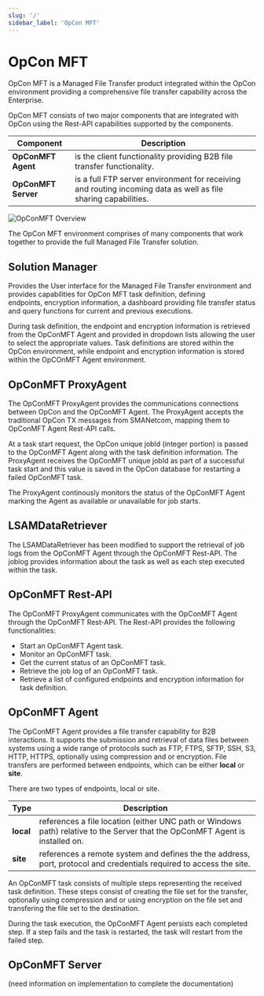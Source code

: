 ```yaml
---
slug: '/'
sidebar_label: 'OpCon MFT'
---
```


# OpCon MFT

OpCon MFT is a Managed File Transfer product integrated within the OpCon environment providing a comprehensive file transfer capability across
the Enterprise.

OpCon MFT consists of two major components that are integrated with OpCon using the Rest-API capabilities supported by the components.

Component | Description
------------------- | -----------
**OpConMFT Agent**  | is the client functionality providing B2B file transfer functionality. 
**OpConMFT Server** | is a full FTP server environment for receiving and routing incoming data as well as file sharing capabilities. 

![OpConMFT Overview](/img/OpConMFT-Overview.png)

The OpCon MFT environment comprises of many components that work together to provide the full Managed File Transfer solution.

## Solution Manager
Provides the User interface for the Managed File Transfer environment and provides capabilities for OpCon MFT task definition, defining  
endpoints, encryption information, a dashboard providing file transfer status and query functions for current and previous executions. 

During task definition, the endpoint and encryption information is retrieved from the OpConMFT Agent and provided in dropdown lists 
allowing the user to select the appropriate values. Task definitions are stored within the OpCon environment, while endpoint and encryption 
information is stored within the OpCOnMFT Agent environment. 

## OpConMFT ProxyAgent
The OpConMFT ProxyAgent provides the communications connections between OpCon and the OpConMFT Agent. The ProxyAgent accepts the traditional OpCon 
TX messages from SMANetcom, mapping them to OpConMFT Agent Rest-API calls. 

At a task start request, the OpCon unique jobId (integer portion) is passed to the OpConMFT Agent along with the task definition information. The ProxyAgent
receives the OpConMFT unique jobId as part of a successful task start and this value is saved in the OpCon database for restarting a failed OpConMFT task.

The ProxyAgent continously monitors the status of the OpConMFT Agent marking the Agent as available or unavailable for job starts.

## LSAMDataRetriever
The LSAMDataRetriever has been modified to support the retrieval of job logs from the OpConMFT Agent through the OpConMFT Rest-API. The joblog provides
information about the task as well as each step executed within the task.

## OpConMFT Rest-API
The OpConMFT ProxyAgent communicates with the OpConMFT Agent through the OpConMFT Rest-API. 
The Rest-API provides the following functionalities:
- Start an OpConMFT Agent task.
- Monitor an OpConMFT task.
- Get the current status of an OpConMFT task.
- Retrieve the job log of an OpConMFT task.
- Retrieve a list of configured endpoints and encryption information for task definition.

## OpConMFT Agent 
The OpConMFT Agent provides a file transfer capability for B2B interactions. It supports the submission and retrieval of data files between
systems using a wide range of protocols such as FTP, FTPS, SFTP, SSH, S3, HTTP, HTTPS, optionally using compression and or encryption.
File transfers are performed between endpoints, which can be either **local** or **site**. 

There are two types of endpoints, local or site. 

Type       | Description
---------- | -----------
**local**  | references a file location (either UNC path or Windows path) relative to the Server that the OpConMFT Agent is installed on. 
**site**   | references a remote system and defines the the address, port, protocol and credentials required to access the site.

An OpConMFT task consists of multiple steps representing the received task definition. These steps consist of creating the file set for the transfer,
optionally using compression and or using encryption on the file set and transfering the file set to the destination.

During the task execution, the OpConMFT Agent persists each completed step. If a step fails and the task is restarted, the task will restart from the 
failed step.

## OpConMFT Server
(need information on implementation to complete the documentation)